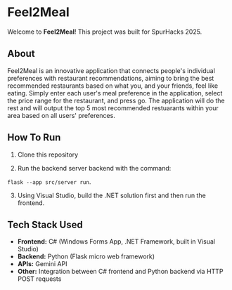 # Feel2Meal

Welcome to **Feel2Meal**! This project was built for SpurHacks 2025.

## About

Feel2Meal is an innovative application that connects people's individual preferences with restaurant recommendations, aiming to bring the best recommended restaurants based on what you, and your friends, feel like eating. Simply enter each user's meal preference in the application, select the price range for the restaurant, and press go. The application will do the rest and will output the top 5 most recommended restuarants within your area based on all users' preferences.

## How To Run

1. Clone this repository

2. Run the backend server backend with the command:

`flask --app src/server run`.

3. Using Visual Studio, build the .NET solution first and then run the frontend.

## Tech Stack Used

- **Frontend:** C# (Windows Forms App, .NET Framework, built in Visual Studio)
- **Backend:** Python (Flask micro web framework)
- **APIs:** Gemini API
- **Other:** Integration between C# frontend and Python backend via HTTP POST requests
